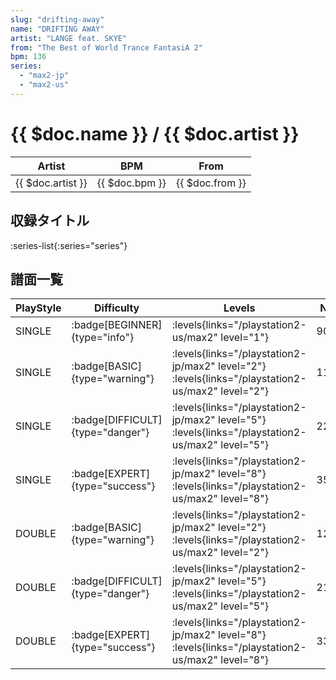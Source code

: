 ```yaml
---
slug: "drifting-away"
name: "DRIFTING AWAY"
artist: "LANGE feat. SKYE"
from: "The Best of World Trance FantasiA 2"
bpm: 136
series:
  - "max2-jp"
  - "max2-us"
---
```


# {{ $doc.name }} / {{ $doc.artist }}

|Artist|BPM|From|
|------|---|----|
|{{ $doc.artist }}|{{ $doc.bpm }}|{{ $doc.from }}|

## 収録タイトル

:series-list{:series="series"}

## 譜面一覧

|PlayStyle|Difficulty|Levels|Notes|Movie|
|---------|----------|------|-----|-----|
|SINGLE| :badge[BEGINNER]{type="info"}| :levels{links="/playstation2-us/max2" level="1"}|90/0||
|SINGLE| :badge[BASIC]{type="warning"}| :levels{links="/playstation2-jp/max2" level="2"} :levels{links="/playstation2-us/max2" level="2"}|114/4||
|SINGLE| :badge[DIFFICULT]{type="danger"}| :levels{links="/playstation2-jp/max2" level="5"} :levels{links="/playstation2-us/max2" level="5"}|227/8||
|SINGLE| :badge[EXPERT]{type="success"}| :levels{links="/playstation2-jp/max2" level="8"} :levels{links="/playstation2-us/max2" level="8"}|356/7||
|DOUBLE| :badge[BASIC]{type="warning"}| :levels{links="/playstation2-jp/max2" level="2"} :levels{links="/playstation2-us/max2" level="2"}|124/7||
|DOUBLE| :badge[DIFFICULT]{type="danger"}| :levels{links="/playstation2-jp/max2" level="5"} :levels{links="/playstation2-us/max2" level="5"}|216/8||
|DOUBLE| :badge[EXPERT]{type="success"}| :levels{links="/playstation2-jp/max2" level="8"} :levels{links="/playstation2-us/max2" level="8"}|338/13||
